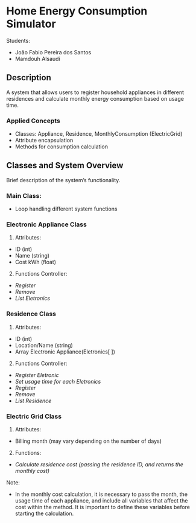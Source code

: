 # Home Energy Consumption Simulator
Students:
- João Fabio Pereira dos Santos
- Mamdouh Alsaudi

## Description
A system that allows users to register household appliances in different residences and calculate monthly energy consumption based on usage time.

### Applied Concepts
- Classes: Appliance, Residence, MonthlyConsumption (ElectricGrid)
- Attribute encapsulation
- Methods for consumption calculation
## Classes and System Overview
Brief description of the system’s functionality.

### Main Class:
- Loop handling different system functions

### Electronic Appliance Class
1. Attributes: 
- ID (int)
- Name (string)
- Cost kWh (float)

2. Functions Controller: 
- *Register*
- *Remove*
- *List Eletronics*

### Residence Class
1. Attributes: 
- ID (int)
- Location/Name (string)
- Array Electronic Appliance(Eletronics[ ])

2. Functions Controller: 
- *Register Eletronic*
- *Set usage time for each Eletronics*
- *Register*
- *Remove*
- *List Residence*

### Electric Grid Class
1. Attributes:
- Billing month (may vary depending on the number of days)

2. Functions:
- *Calculate residence cost (passing the residence ID, and returns the monthly cost)*

Note:
- In the monthly cost calculation, it is necessary to pass the month, the usage time of each appliance, and include all variables that affect the cost within the method. It is important to define these variables before starting the calculation.
